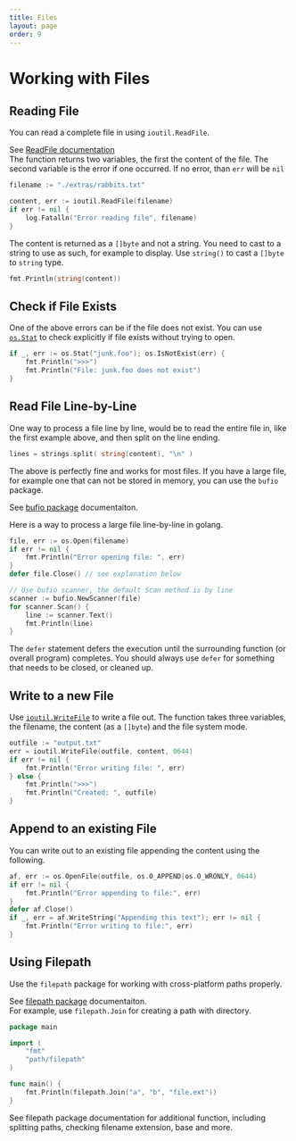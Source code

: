 ```yaml
---
title: Files
layout: page
order: 9
---
```


# Working with Files

## Reading File

You can read a complete file in using `ioutil.ReadFile`. <div class="sidenote">See [ReadFile documentation](https://golang.org/pkg/io/ioutil/#ReadFile)</div> The function returns two variables, the first the content of the file. The second variable is the error if one occurred. If no error, than `err` will be `nil`

```go
filename := "./extras/rabbits.txt"

content, err := ioutil.ReadFile(filename)
if err != nil {
	log.Fatalln("Error reading file", filename)
}
```

The content is returned as a `[]byte` and not a string. You need to cast to a string to use as such, for example to display. Use `string()` to cast a `[]byte` to `string` type.

```go
fmt.Println(string(content))
```

## Check if File Exists

One of the above errors can be if the file does not exist. You can use [`os.Stat`](https://golang.org/pkg/os/#Stat) to check explicitly if file exists without trying to open.

```go
if _, err := os.Stat("junk.foo"); os.IsNotExist(err) {
	fmt.Println(">>>")
	fmt.Println("File: junk.foo does not exist")
}
```

## Read File Line-by-Line

One way to process a file line by line, would be to read the entire file in, like the first example above, and then split on the line ending.

```go
lines = strings.split( string(content), "\n" )
```

The above is perfectly fine and works for most files. If you have a  large file, for example one that can not be stored in memory, you can use the `bufio` package. <div class="sidenote">See [bufio package](https://golang.org/pkg/bufio) documentaiton.</div>

Here is a way to process a large file line-by-line in golang.

```go
file, err := os.Open(filename)
if err != nil {
	fmt.Println("Error opening file: ", err)
}
defer file.Close() // see explanation below

// Use bufio scanner, the default Scan method is by line
scanner := bufio.NewScanner(file)
for scanner.Scan() {
	line := scanner.Text()
	fmt.Println(line)
}
```

The `defer` statement defers the execution until the surrounding function (or overall program) completes. You should always use `defer` for something that needs to be closed, or cleaned up.

## Write to a new File

Use [`ioutil.WriteFile`](https://golang.org/pkg/io/ioutil/#WriteFile) to write a file out. The function takes three variables, the filename, the content (as a `[]byte`) and the file system mode.

```go
outfile := "output.txt"
err = ioutil.WriteFile(outfile, content, 0644)
if err != nil {
	fmt.Println("Error writing file: ", err)
} else {
	fmt.Println(">>>")
	fmt.Println("Created: ", outfile)
}
```

## Append to an existing File

You can write out to an existing file appending the content using the following.

```go
af, err := os.OpenFile(outfile, os.O_APPEND|os.O_WRONLY, 0644)
if err != nil {
	fmt.Println("Error appending to file:", err)
}
defer af.Close()
if _, err = af.WriteString("Appending this text"); err != nil {
	fmt.Println("Error writing to file:", err)
}
```


## Using Filepath


Use the `filepath` package for working with cross-platform paths properly. <div class="sidenote">See [filepath package](https://golang.org/pkg/path/filepath/) documentaiton.</div> For example, use `filepath.Join` for creating a path with directory.

```go
package main

import (
    "fmt"
    "path/filepath"
)

func main() {
    fmt.Println(filepath.Join("a", "b", "file.ext"))
}
```

See filepath package documentation for additional function, including splitting paths, checking filename extension, base and more.

